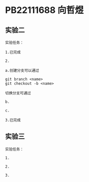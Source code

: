 # PB22111688 向哲煜

## 实验二

    实验任务：

    1.已完成

    2.

    a.创建分支可以通过

```git
git branch <name>
git checkout -b <name> 
```

    切换分支可通过

    b.

    c.

    3.已完成

## 实验三

    实验任务：

    1.

    2.

    3.
